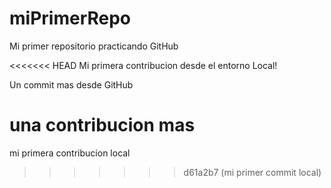 # miPrimerRepo

Mi primer repositorio practicando GitHub

<<<<<<< HEAD
Mi primera contribucion desde el entorno Local!

Un commit mas desde GitHub

una contribucion mas
=======
mi primera contribucion local
>>>>>>> d61a2b7 (mi primer commit local)
